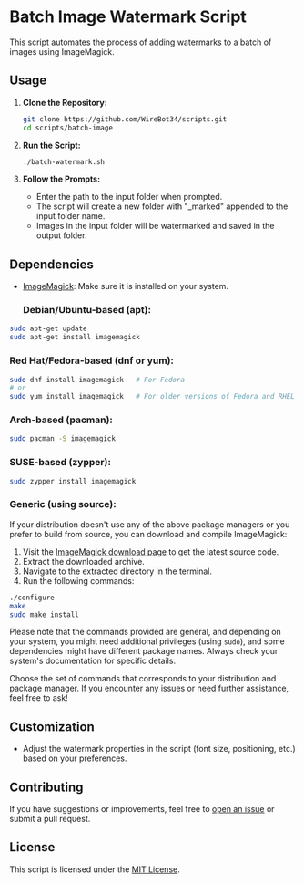 # Batch Image Watermark Script

This script automates the process of adding watermarks to a batch of images using ImageMagick.

## Usage

1. **Clone the Repository:**
   ```bash
   git clone https://github.com/WireBot34/scripts.git
   cd scripts/batch-image
   ```

2. **Run the Script:**
   ```bash
   ./batch-watermark.sh
   ```

3. **Follow the Prompts:**
   - Enter the path to the input folder when prompted.
   - The script will create a new folder with "_marked" appended to the input folder name.
   - Images in the input folder will be watermarked and saved in the output folder.

## Dependencies

- [ImageMagick](https://imagemagick.org/): Make sure it is installed on your system.
    ### Debian/Ubuntu-based (apt):

```bash
sudo apt-get update
sudo apt-get install imagemagick
```

### Red Hat/Fedora-based (dnf or yum):

```bash
sudo dnf install imagemagick   # For Fedora
# or
sudo yum install imagemagick   # For older versions of Fedora and RHEL
```

### Arch-based (pacman):

```bash
sudo pacman -S imagemagick
```

### SUSE-based (zypper):

```bash
sudo zypper install imagemagick
```

### Generic (using source):

If your distribution doesn't use any of the above package managers or you prefer to build from source, you can download and compile ImageMagick:

1. Visit the [ImageMagick download page](https://imagemagick.org/script/download.php) to get the latest source code.
2. Extract the downloaded archive.
3. Navigate to the extracted directory in the terminal.
4. Run the following commands:

```bash
./configure
make
sudo make install
```

Please note that the commands provided are general, and depending on your system, you might need additional privileges (using `sudo`), and some dependencies might have different package names. Always check your system's documentation for specific details.

Choose the set of commands that corresponds to your distribution and package manager. If you encounter any issues or need further assistance, feel free to ask!
## Customization

- Adjust the watermark properties in the script (font size, positioning, etc.) based on your preferences.

## Contributing

If you have suggestions or improvements, feel free to [open an issue](https://github.com/WireBot34/scripts/issues) or submit a pull request.

## License

This script is licensed under the [MIT License](LICENSE).
